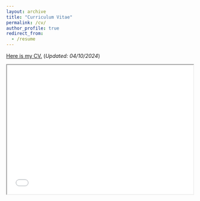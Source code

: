 ```yaml
---
layout: archive
title: "Curriculum Vitae"
permalink: /cv/
author_profile: true
redirect_from:
  - /resume
---
```

[Here is my CV.](/files/resume4.pdf)  (*Updated: 04/10/2024*)<br />


<iframe src="/files/resume4.pdf" width="100%" height="350px">
  <p>Sorry, your browser doesn't support embedded PDFs. You can <a href="resume4.pdf">download the PDF file</a> instead.</p>
</iframe>




